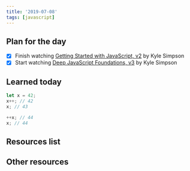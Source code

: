 ```yaml
---
title: '2019-07-08'
tags: [javascript]
---
```


## Plan for the day

- [x] Finish watching [Getting Started with JavaScript, v2](https://frontendmasters.com/courses/getting-started-javascript-v2/) by Kyle Simpson
- [x] Start watching [Deep JavaScript Foundations, v3](https://frontendmasters.com/courses/deep-javascript-v3/) by Kyle Simpson

## Learned today

```javascript
let x = 42;
x++; // 42
x; // 43

++x; // 44
x; // 44
```

## Resources list

## Other resources
